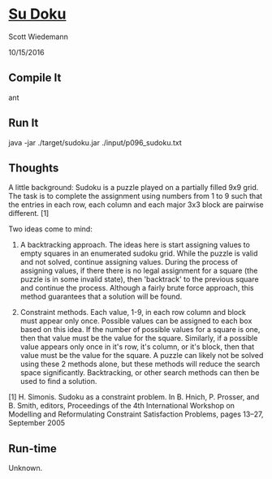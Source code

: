 # [Su Doku](http://projecteuler.net/problem=96)
Scott Wiedemann

10/15/2016

## Compile It
ant

## Run It
java -jar ./target/sudoku.jar ./input/p096_sudoku.txt

## Thoughts

A little background:
Sudoku is a puzzle played on a partially filled 9x9 grid. The task is to complete the assignment using numbers from 1 to 9 such that the entries in each row, each column and each major 3x3 block are pairwise different. [1]

Two ideas come to mind:  

1. A backtracking approach.  The ideas here is start assigning values to empty squares in an enumerated sudoku grid.  While the puzzle is valid and not solved, continue assigning values.  During the process of assigning values, if there there is no legal assignment for a square (the puzzle is in some invalid state), then 'backtrack' to the previous square and continue the process.  Although a fairly brute force approach, this method guarantees that a solution will be found.  

2. Constraint methods.  Each value, 1-9, in each row column and block must appear only once.  Possible values can be assigned to each box based on this idea.  If the number of possible values for a square is one, then that value must be the value for the square.  Similarly, if a possible value appears only once in it's row, it's column, or it's block, then that value must be the value for the square.  A puzzle can likely not be solved using these 2 methods alone, but these methods will reduce the search space significantly.  Backtracking, or other search methods can then be used to find a solution.

[1] H. Simonis. Sudoku as a constraint problem. In B. Hnich, P. Prosser, and B. Smith,
editors, Proceedings of the 4th International Workshop on Modelling and Reformulating
Constraint Satisfaction Problems, pages 13–27, September 2005

## Run-time
Unknown.
